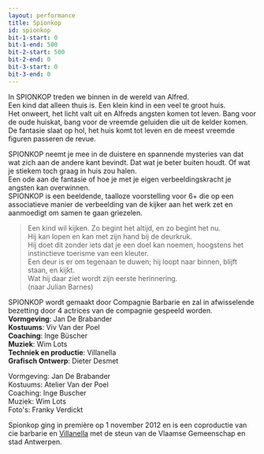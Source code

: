 ```yaml
---
layout: performance
title: Spionkop
id: spionkop
bit-1-start: 0
bit-1-end: 500
bit-2-start: 500
bit-2-end: 0
bit-3-start: 0
bit-3-end: 0
---
```

<style>
  #main {
    background: #fdfcfa url({{ site.baseurl }}/img/spionkop-background.jpg);
  }

  #content {
    color: #3e3331;
  }

  #background-bit-1 {
    width: 100%;
    height: 477px;
    position: absolute;
    background: url({{ site.baseurl }}/img/spionkop-bit-1.png) no-repeat top left;
  }

  @media (min-width: 666px) {
    #background-bit-2 {
      width: 100%;
      height: 589px;
      position: absolute;
      background: url({{ site.baseurl }}/img/spionkop-bit-2.png) no-repeat top right;
    }
  }
</style>

In SPIONKOP treden we binnen in de wereld van Alfred.<br>
Een kind dat alleen thuis is. Een klein kind in een veel te groot huis.<br> 
Het onweert, het licht valt uit en Alfreds angsten komen tot leven. Bang voor de oude huiskat, bang voor de vreemde geluiden die uit de kelder komen. De fantasie slaat op hol, het huis komt tot leven en de meest vreemde figuren passeren de revue.

SPIONKOP neemt je mee in de duistere en spannende mysteries van dat wat zich aan de andere kant bevindt. Dat wat je beter buiten houdt. Of wat je stiekem toch graag in huis zou halen.<br> 
Een ode aan de fantasie of hoe je met je eigen verbeeldingskracht je angsten kan overwinnen.<br> 
SPIONKOP is een beeldende, taalloze voorstelling voor 6+ die op een associatieve manier de verbeelding van de kijker aan het werk zet en aanmoedigt om samen te gaan griezelen.


> Een kind wil kijken. Zo begint het altijd, en zo begint het nu.<br> 
Hij kan lopen  en kan met zijn hand bij de deurkruk.<br> 
Hij doet dit zonder iets dat je een doel kan noemen, hoogstens het instinctieve toerisme van een kleuter.<br> 
Een deur is er om tegenaan te duwen; hij loopt naar binnen, blijft staan, en kijkt.<br> 
Wat hij daar ziet wordt  zijn eerste herinnering.<br> 
(naar Julian Barnes)

SPIONKOP wordt gemaakt door Compagnie Barbarie en zal in afwisselende bezetting door 4 actrices van de compagnie gespeeld worden.
**Vormgeving**: Jan De Brabander<br>
**Kostuums**: Viv Van der Poel<br>
**Coaching**: Inge Büscher <br>
**Muziek**: Wim Lots <br>
**Techniek en productie**: Villanella <br>
**Grafisch Ontwerp**: Dieter Desmet

Vormgeving: Jan De Brabander<br>
Kostuums: Atelier Van der Poel<br>
Coaching: Inge Buscher<br>
Muziek: Wim Lots<br>
Foto's: Franky Verdickt

Spionkop ging in première op 1 november 2012 en is een coproductie van cie barbarie en <a href="http://www.villanella.be/">Villanella</a> met de steun van de Vlaamse Gemeenschap en stad Antwerpen.

